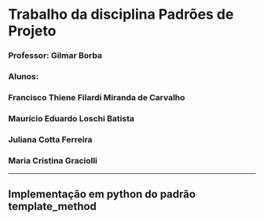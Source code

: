 # Trabalho da disciplina Padrões de Projeto
### Professor: Gilmar Borba
### Alunos:
### Francisco Thiene Filardi Miranda de Carvalho
### Maurício Eduardo Loschi Batista
### Juliana Cotta Ferreira
### Maria Cristina Graciolli
---
## Implementação em python do padrão template_method
